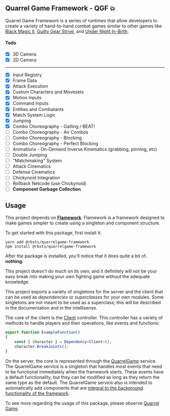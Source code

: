 ## **Quarrel Game Framework** - QGF 💥

Quarrel Game Framework is a series of runtimes that allow developers to
create a variety of hand-to-hand combat games similar to other games like
[Black Magic II](https://www.roblox.com/games/969669348/Game), [Guilty Gear Strive](https://www.guiltygear.com/ggst/en/), and [Under Night In-Birth](https://store.steampowered.com/app/452510/UNDER_NIGHT_INBIRTH_ExeLate/).

#### Todo
* [x] 3D Camera
* [x] 2D Camera

---

* [x] Input Registry
* [x] Frame Data
* [x] Attack Execution
* [x] Custom Characters and Movesets
* [x] Motion Inputs
* [x] Command Inputs
* [x] Entities and Combatants
* [x] Match System Logic
* [x] Jumping
* [x] Combo Choreography - Gatling / BEAT!
* [ ] Combo Choreography - Air Combos
* [ ] Combo Choreography - Blocking
* [ ] Combo Choreography - Perfect Blocking
* [ ] Animations - On-Demand Inverse Kinematics (grabbing, pinning, etc)
* [ ] Double Jumping
* [ ] "Matchmaking" System
* [ ] Attack Cinematics
* [ ] Defense Cinematics
* [ ] Chickynoid Integration
* [ ] Rollback Netcode (use Chickynoid)
* [ ] **Component Garbage Collection**

## Usage

This project depends on [**Flamework**](https://fireboltofdeath.dev/docs/flamework/). Flamework is a framework 
designed to make games simpler to create using a singleton and
component structure.

To get started with this package, first install it:
```console
yarn add @rbxts/quarrelgame-framework
npm install @rbxts/quarrelgame-framework
```
After the package is installed, you'll notice that it does quite a bit of..
**nothing.**

This project doesn't do much on its own, and it definitely will not
be your easy break into making your own fighting game without the 
adequate knowledge.

This project exports a variety of singletons for the server and the client
that can be used as *dependencies* or *superclasses* for your own modules. Some
singletons are not meant to be used as a superclass; this will be described
in the documentation and in the intellisense.

The core of the client is the [Client](src/client/controllers/client.controller.ts) controller. This controller has a variety of
methods to handle players and their operations, like events and functions:

```typescript
export function ExampleFunction()
{
    const { character } = Dependency<Client>();
    character.BreakJoints();
}
````

On the server, the core is represented through the [QuarrelGame](src/server/services/quarrelgame.service.ts) service. The QuarrelGame
service is a singleton that handles most events that need to be functional immediately
when the framework starts. These events have a default functionality, but they can be modified as long
as they return the same type as the default. The QuarrelGame service also is intended to automatically
add components that are [integral to the background functionality of the framework](src/server/components).

To see more regarding the usage of this package, please observe [Quarrel Game](https://www.github.com/Nowaaru/quarrelgame).

